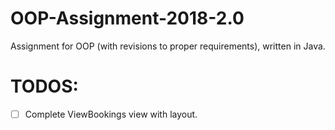 # OOP-Assignment-2018-2.0
Assignment for OOP (with revisions to proper requirements), written in Java. 

# TODOS:
- [ ] Complete ViewBookings view with layout.